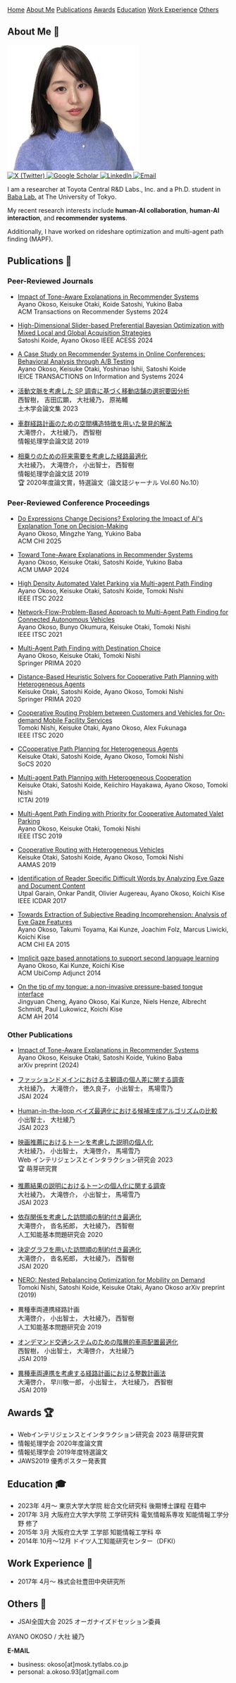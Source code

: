 
<link rel="stylesheet" type="text/css" href="https://a-okoso.github.io/portfolio/style.css">
<div class="top-navbar">
  <a href="index.html">Home</a>
  <a href="#about-me">About Me</a>
  <a href="#publications">Publications</a>
  <a href="#awards">Awards</a>
  <a href="#education">Education</a>
  <a href="#work-experience">Work Experience</a>
  <a href="#others">Others</a>
</div>

## About Me 🚀
<a id="about-me" class="section"></a>
<div class="about-container">
  <div class="profile">
    <img src="assetes/profile.jpg" alt="Profile Picture" class="profile-img">
    <div class="social-icons">
      <!-- twitter -->
      <a href="https://twitter.com/ay_ok_111" target="_blank">
        <img src="https://upload.wikimedia.org/wikipedia/commons/5/53/X_logo_2023_original.svg" 
             alt="X (Twitter)" class="icon">
      </a>
      <!-- google scholar -->
      <a href="https://scholar.google.co.jp/citations?user=6PCLAWgAAAAJ&hl=ja" target="_blank">
        <img src="https://upload.wikimedia.org/wikipedia/commons/c/c7/Google_Scholar_logo.svg" 
             alt="Google Scholar" class="icon">
      </a>
      <!-- linkedin -->
      <a href="https://www.linkedin.com/in/ayano-okoso-216423362" target="_blank">
        <img src="https://upload.wikimedia.org/wikipedia/commons/c/ca/LinkedIn_logo_initials.png"
             alt="LinkedIn" class="icon">
      </a>
      <!-- メールアイコン -->
      <a href="#contact">
        <img src="https://fonts.gstatic.com/s/i/materialicons/mail/v11/24px.svg" 
             alt="Email" class="icon">
      </a>
    </div>
  </div>

  <!-- 右側のテキスト -->
  <div class="about-text">
     <p>
      I am a researcher at Toyota Central R&D Labs., Inc. and 
       a Ph.D. student in <a href="https://bb.c.u-tokyo.ac.jp/" target="_blank">Baba Lab.</a> at The University of Tokyo.
    </p>
    <p>
      My recent research interests include <strong>human-AI collaboration</strong>, 
      <strong>human-AI interaction</strong>, and <strong>recommender systems</strong>.
    </p>
    <p>
      Additionally, I have worked on rideshare optimization and multi-agent path finding (MAPF).
    </p>
  </div>

</div>


## Publications 📄
<a id="publications" class="section"></a>

### Peer-Reviewed Journals
- [Impact of Tone-Aware Explanations in Recommender Systems](https://dl.acm.org/doi/10.1145/3718101)  
  <span class="me">Ayano Okoso</span>, Keisuke Otaki, Koide Satoshi, Yukino Baba  
  ACM Transactions on Recommender Systems 2024  

- [High-Dimensional Slider-based Preferential Bayesian Optimization with Mixed Local and Global Acquisition Strategies](https://ieeexplore.ieee.org/document/10577753?denied=)  
  Satoshi Koide, <span class="me">Ayano Okoso</span> 
  IEEE ACESS 2024  

- [A Case Study on Recommender Systems in Online Conferences: Behavioral Analysis through A/B Testing](https://www.jstage.jst.go.jp/article/transinf/E107.D/5/E107.D_2023DAP0008/_pdf)  
  <span class="me">Ayano Okoso</span>, Keisuke Otaki, Yoshinao Ishii, Satoshi Koide  
  IEICE TRANSACTIONS on Information and Systems 2024  

- [活動文脈を考慮した SP 調査に基づく移動店舗の選択要因分析](https://www.jstage.jst.go.jp/article/jscejj/79/20/79_23-20010/_article/-char/ja/)  
  西智樹， 吉田広顕， <span class="me">大社綾乃</span>， 原祐輔  
  土木学会論文集 2023  

- [車群経路計画のための空間構造特徴を用いた発見的解法](https://ipsj.ixsq.nii.ac.jp/ej/?action=pages_view_main&active_action=repository_view_main_item_detail&item_id=199715&item_no=1&page_id=13&block_id=8)  
  大滝啓介， <span class="me">大社綾乃</span>， 西智樹  
  情報処理学会論文誌 2019  

- [相乗りのための将来需要を考慮した経路最適化](https://ipsj.ixsq.nii.ac.jp/ej/?action=pages_view_main&active_action=repository_view_main_item_detail&item_id=199720&item_no=1&page_id=13&block_id=8)  
  <span class="me">大社綾乃</span>， 大滝啓介， 小出智士， 西智樹  
  情報処理学会論文誌 2019  
  🏆 2020年度論文賞，特選論文（論文誌ジャーナル Vol.60 No.10）  


  

### Peer-Reviewed Conference Proceedings
- [Do Expressions Change Decisions? Exploring the Impact of AI's Explanation Tone on Decision-Making](https://dl.acm.org/doi/10.1145/3706598.3713744)  
  <span class="me">Ayano Okoso</span>, Mingzhe Yang, Yukino Baba  
  ACM CHI 2025  

- [Toward Tone-Aware Explanations in Recommender Systems](https://dl.acm.org/doi/10.1145/3627043.3659572)  
  <span class="me">Ayano Okoso</span>, Keisuke Otaki, Satoshi Koide, Yukino Baba  
  ACM UMAP 2024  

- [High Density Automated Valet Parking via Multi-agent Path Finding](https://ieeexplore.ieee.org/document/9922035)  
  <span class="me">Ayano Okoso</span>, Keisuke Otaki, Satoshi Koide, Tomoki Nishi  
  IEEE ITSC 2022  

- [Network-Flow-Problem-Based Approach to Multi-Agent Path Finding for Connected Autonomous Vehicles](https://ieeexplore.ieee.org/abstract/document/9564399)  
  <span class="me">Ayano Okoso</span>, Bunyo Okumura, Keisuke Otaki, Tomoki Nishi  
  IEEE ITSC 2021  

- [Multi-Agent Path Finding with Destination Choice](https://link.springer.com/chapter/10.1007/978-3-030-69322-0_26)  
  <span class="me">Ayano Okoso</span>, Keisuke Otaki, Tomoki Nishi  
  Springer PRIMA 2020  

- [Distance-Based Heuristic Solvers for Cooperative Path Planning with Heterogeneous Agents](https://link.springer.com/chapter/10.1007/978-3-030-69322-0_8)  
  Keisuke Otaki, Satoshi Koide, <span class="me">Ayano Okoso</span>, Tomoki Nishi  
  Springer PRIMA 2020  

- [Cooperative Routing Problem between Customers and Vehicles for On-demand Mobile Facility Services](https://ieeexplore.ieee.org/document/9294281)  
  Tomoki Nishi, Keisuke Otaki, <span class="me">Ayano Okoso</span>, Alex Fukunaga  
  IEEE ITSC 2020  

- [CCooperative Path Planning for Heterogeneous Agents](https://ojs.aaai.org/index.php/SOCS/article/view/18526)  
  Keisuke Otaki, Satoshi Koide, <span class="me">Ayano Okoso</span>, Tomoki Nishi  
  SoCS 2020  

- [Multi-agent Path Planning with Heterogeneous Cooperation](https://ieeexplore.ieee.org/abstract/document/8995414)  
  Keisuke Otaki, Satoshi Koide, Keiichiro Hayakawa, <span class="me">Ayano Okoso</span>, Tomoki Nishi  
  ICTAI 2019  

- [Multi-Agent Path Finding with Priority for Cooperative Automated Valet Parking](https://ieeexplore.ieee.org/abstract/document/8917112)  
  <span class="me">Ayano Okoso</span>, Keisuke Otaki, Tomoki Nishi  
  IEEE ITSC 2019  

- [Cooperative Routing with Heterogeneous Vehicles](https://dl.acm.org/doi/10.5555/3306127.3332040)  
  Keisuke Otaki, Satoshi Koide, <span class="me">Ayano Okoso</span>, Tomoki Nishi  
  AAMAS 2019  

- [Identification of Reader Specific Difficult Words by Analyzing Eye Gaze and Document Content](https://ieeexplore.ieee.org/abstract/document/8270152)  
  Utpal Garain, Onkar Pandit, Olivier Augereau, <span class="me">Ayano Okoso</span>, Koichi Kise  
  IEEE ICDAR 2017  

- [Towards Extraction of Subjective Reading Incomprehension: Analysis of Eye Gaze Features](https://dl.acm.org/doi/abs/10.1145/2702613.2732896)  
  <span class="me">Ayano Okoso</span>, Takumi Toyama, Kai Kunze, Joachim Folz, Marcus Liwicki, Koichi Kise  
  ACM CHI EA 2015  

- [Implicit gaze based annotations to support second language learning](https://dl.acm.org/doi/abs/10.1145/2638728.2638783)  
  <span class="me">Ayano Okoso</span>, Kai Kunze, Koichi Kise  
  ACM UbiComp Adjunct 2014  

- [On the tip of my tongue: a non-invasive pressure-based tongue interface](https://dl.acm.org/doi/abs/10.1145/2582051.2582063)  
  Jingyuan Cheng, <span class="me">Ayano Okoso</span>, Kai Kunze, Niels Henze, Albrecht Schmidt, Paul Lukowicz, Koichi Kise  
  ACM AH 2014  


### Other Publications
- [Impact of Tone-Aware Explanations in Recommender Systems](https://arxiv.org/pdf/2405.05061)  
  <span class="me">Ayano Okoso</span>, Keisuke Otaki, Satoshi Koide, Yukino Baba  
  arXiv preprint (2024)  

- [ファッションドメインにおける主観語の個人差に関する調査](https://www.jstage.jst.go.jp/article/pjsai/JSAI2024/0/JSAI2024_3R5OS13c03/_pdf)  
  <span class="me">大社綾乃</span>， 大滝啓介， 徳久良子， 小出智士， 馬場雪乃  
  JSAI 2024  

- [Human-in-the-loop ベイズ最適化における候補生成アルゴリズムの比較](https://www.jstage.jst.go.jp/article/pjsai/JSAI2023/0/JSAI2023_3H1GS1003/_pdf)  
  小出智士， <span class="me">大社綾乃</span>  
  JSAI 2023  

- [映画推薦におけるトーンを考慮した説明の個人化](https://www.jstage.jst.go.jp/article/wii/19/0/19_77/_pdf)  
  <span class="me">大社綾乃</span>， 小出智士， 大滝啓介， 馬場雪乃  
  Web インテリジェンスとインタラクション研究会 2023  
  🏆 萌芽研究賞  

- [推薦結果の説明におけるトーンの個人化に関する調査](https://www.jstage.jst.go.jp/article/pjsai/JSAI2023/0/JSAI2023_4Xin167/_pdf)  
  <span class="me">大社綾乃</span>， 大滝啓介， 小出智士， 馬場雪乃  
  JSAI 2023  

<!-- 
- 依存関係を考慮した訪問順の制約付き最適化 (特集 「統計的関係学習」 および一般)  
  大滝啓介， 沓名拓郎， 大社綾乃， 西智樹  
  人工知能基本問題研究会 2020  
-->

- [依存関係を考慮した訪問順の制約付き最適化](https://www.jstage.jst.go.jp/article/jsaifpai/111/0/111_03/_pdf)  
  大滝啓介， 沓名拓郎， <span class="me">大社綾乃</span>， 西智樹  
  人工知能基本問題研究会 2020  

- [決定グラフを用いた訪問順の制約付き最適化](https://www.jstage.jst.go.jp/article/pjsai/JSAI2020/0/JSAI2020_4Rin102/_pdf)  
  大滝啓介， 沓名拓郎， <span class="me">大社綾乃</span>， 西智樹  
  JSAI 2020  

- [NERO: Nested Rebalancing Optimization for Mobility on Demand](https://arxiv.org/pdf/1906.10835)  
  Tomoki Nishi, Satoshi Koide, Keisuke Otaki, <span class="me">Ayano Okoso</span>
  arXiv preprint (2019)  

<!-- 
- 異種車両連携経路計画 (特集 「生命科学における離散構造」 および一般)
  大滝啓介， 小出智士， 大社綾乃， 西智樹
  人工知能基本問題研究会 2019
-->

- 異種車両連携経路計画  
  大滝啓介， 小出智士， <span class="me">大社綾乃</span>， 西智樹  
  人工知能基本問題研究会 2019  

- [オンデマンド交通システムのための階層的車両配置最適化](https://www.jstage.jst.go.jp/article/pjsai/JSAI2019/0/JSAI2019_4Rin120/_pdf)  
  西智樹， 小出智士， 大滝啓介， <span class="me">大社綾乃</span>  
  JSAI 2019  

- [異種車両連携を考慮する経路計画における整数計画法](https://www.jstage.jst.go.jp/article/pjsai/JSAI2019/0/JSAI2019_4Rin121/_pdf)  
  大滝啓介， 早川敬一郎， 小出智士， <span class="me">大社綾乃</span>， 西智樹  
  JSAI 2019  
  

  


## Awards 🏆 
<a id="awards" class="section"></a>
- Webインテリジェンスとインタラクション研究会 2023 萌芽研究賞
- 情報処理学会 2020年度論文賞
- 情報処理学会 2019年度特選論文
- JAWS2019 優秀ポスター発表賞


## Education 🎓
<a id="education" class="section"></a>
- 2023年 4月〜 東京大学大学院 総合文化研究科 後期博士課程 在籍中
- 2017年 3月 大阪府立大学大学院 工学研究科 電気情報系専攻 知能情報工学分野 修了
- 2015年 3月 大阪府立大学 工学部 知能情報工学科 卒
- 2014年 10月〜12月 ドイツ人工知能研究センター（DFKI）

## Work Experience 💼
<a id="work-experience" class="section"></a>
- 2017年 4月〜 株式会社豊田中央研究所

## Others 🧸
<a id="others" class="section"></a>
- JSAI全国大会 2025 オーガナイズドセッション委員


<!-- Footer (Contact Section) -->
<footer class="page-footer" id="contact">
  <div class="footer-content">
    <p class="contact-name">AYANO OKOSO / 大社 綾乃</p>
    <p class="contact-email">
      <strong>E-MAIL</strong><br>
      <ul>
        <li> business: okoso[at]mosk.tytlabs.co.jp</li>
        <li> personal: a.okoso.93[at]gmail.com</li>
      </ul>
    </p>
  </div>
</footer>
